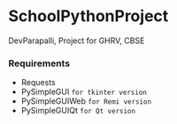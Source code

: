 # SchoolPythonProject
DevParapalli, Project for GHRV, CBSE 

### Requirements
- Requests
- PySimpleGUI       ``` for tkinter version ```
- PySimpleGUIWeb    ``` for Remi version ```
- PySimpleGUIQt     ``` for Qt version ```

